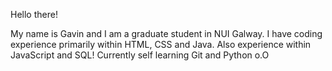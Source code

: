 Hello there!

My name is Gavin and I am a graduate student in NUI Galway. I have coding experience primarily within HTML, CSS and Java.
Also experience within JavaScript and SQL!
Currently self learning Git and Python o.O
